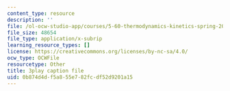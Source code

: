 ```yaml
---
content_type: resource
description: ''
file: /ol-ocw-studio-app/courses/5-60-thermodynamics-kinetics-spring-2008/0b874d4df5a855e782fcdf52d9201a15_RrVq7Yduz2g.vtt
file_size: 48654
file_type: application/x-subrip
learning_resource_types: []
license: https://creativecommons.org/licenses/by-nc-sa/4.0/
ocw_type: OCWFile
resourcetype: Other
title: 3play caption file
uid: 0b874d4d-f5a8-55e7-82fc-df52d9201a15
---
```

